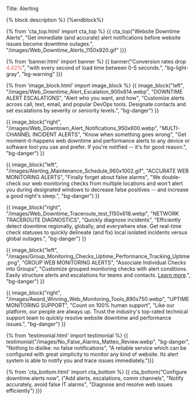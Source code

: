 Title: Alerting

{% block description %}
<meta name="description" content="Website monitoring service. Deliver downtime alerts with the most reliable IT notification system to minimize false alarms and improve website performance.">
{%endblock%}

{% from 'cta_top.html' import cta_top %} 
{{ cta_top("Website Downtime Alerts",
  "Get immediate (and accurate) alert notifications before website issues become downtime outages.",
  "/images/Web_Downtime_Alerts_1150x920.gif"
)}}


{% from 'banner.html' import banner %} 
{{ banner("Conversion rates drop <span style='color: #f15d5e;'>4.42%</span>",
  "with every second of load time between 0-5 seconds.",
  "bg-light-gray",
  "bg-warning"
)}}


{% from 'image_block.html' import image_block %}
{{ image_block("left", "/images/Web_Downtime_Alert_Escalation_900x814.webp",
"DOWNTIME ALERT ESCALATIONS",
"Alert who you want, and how",
"Customize alerts across call, text, email, and popular DevOps tools. Designate contacts and set escalations by severity or seniority levels.",
"bg-danger") }}

{{ image_block("right", "/images/Web_Downtown_Alert_Notifications_950x800.webp",
"MULTI-CHANNEL INCIDENT ALERTS",
"Know when something goes wrong",
"Get moment-it-happens web downtime and performance alerts to any device or software tool you use and prefer. If you're notified -- it's for good reason.",
"bg-danger") }}

{{ image_block("left", "/images/Alerting_Maintenance_Schedule_960x1002.gif",
"ACCURATE WEB MONITORING ALERTS",
"Finally forget about false alarms",
"We double-check our web monitoring checks from multiple locations and won't alert you during designated windows to decrease false positives -- and increase a good night's sleep.",
"bg-danger") }}

{{ image_block("right", "/images/Web_Downtime_Traceroute_test_1150x618.webp",
"NETWORK TRACEROUTE DIAGNOSTICS",
"Quickly diagnose incidents",
"Efficiently detect downtime regionally, globally, and everywhere else. Get real-time check statuses to quickly delineate (and fix) local isolated incidents versus global outages.",
"bg-danger") }}

{{ image_block("left", "/images/Group_Monitoring_Checks_Uptime_Performance_Tracking_Uptime.png",
"GROUP WEB MONITORING ALERTS",
"Associate Individual Checks into Groups",
"Customize grouped monitoring checks with alert conditions. Easily structure alerts and escalations for teams and contacts. <a href='/group-checks' target='_blank'>Learn more</a>.",
"bg-danger") }}

{{ image_block("right", "/images/Award_Winning_Web_Monitoring_Tools_890x750.webp",
"UPTIME MONITORING SUPPORT",
"Count on 100% human support",
"Like our platform, our people are always up. Trust the industry's top-rated technical support team to quickly resolve website downtime and performance issues.",
"bg-danger") }}


{% from 'testimonial.html' import testimonial %}
{{ testimonial("/images/No_False_Alarms_Matteo_Review.webp",
  "bg-danger",
  "Nothing to dislike: no false notifications",
  "A reliable service which can be configured with great simplicity to monitor any kind of website. Its alert system is able to notify you and trace issues immediately.")}}


{% from 'cta_bottom.html' import cta_bottom %} 
{{ cta_bottom("Configure downtime alerts now",
  ("Add alerts, escalations, comm channels", 
  "Notify accurately, avoid false IT alarms",
  "Diagnose and resolve web issues efficiently")
  )}}
